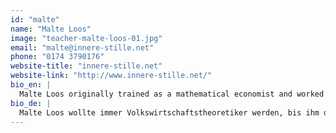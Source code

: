 ```yaml
---
id: "malte"
name: "Malte Loos"
image: "teacher-malte-loos-01.jpg"
email: "malte@innere-stille.net"
phone: "0174 3790176"
website-title: "innere-stille.net"
website-link: "http://www.innere-stille.net/"
bio_en: |
  Malte Loos originally trained as a mathematical economist and worked in research and finance. During his graduate studies he came to accept that he preferrend inner to outer research. Ever since he focused on finding inner stillness in the martial art Karate and its physical and meditative aspects. Malte has developed an internally soft, but very intense approach to Karate that empties the mind and frees our consciousness and emotions. He applies these in management and personal coachings and long term study programs.
bio_de: |
  Malte Loos wollte immer Volkswirtschaftstheoretiker werden, bis ihm das während seines postgraduierten Studiums zu unpoetisch wurde. Seither sucht er nach innerer Stille in der japanischen Kampfkunst Karate und deren meditativen Grundlagen. Malte hat einen sehr intensiven, nach innen gerichteten Trainingsstil entwickelt, der Karate nutzt, um den Geist zu entleeren und das Bewusstsein zu befreien. Er wendet diese Freiheit in Management und individuellen Coachings sowie langfristigen Studienprogrammen an.
---
```

